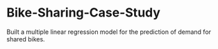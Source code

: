 # Bike-Sharing-Case-Study
Built a multiple linear regression model for the prediction of demand for shared bikes. 
